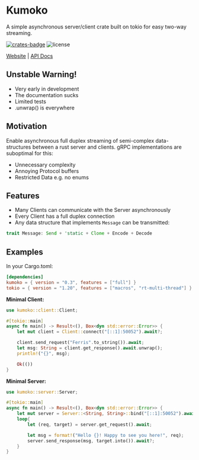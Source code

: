 # Kumoko

A simple asynchronous server/client crate built 
on tokio for easy two-way streaming.

[![crates-badge]][crates-url]
![license][mit-badge]

[crates-badge]: https://img.shields.io/crates/v/kumoko
[crates-url]: https://crates.io/crates/kumoko
[mit-badge]: https://img.shields.io/crates/l/kumoko

[Website](https://www.youtube.com/watch?v=dQw4w9WgXcQ) |
[API Docs](https://docs.rs/kumoko/)

## Unstable Warning!
* Very early in development
* The documentation sucks
* Limited tests
* .unwrap() is everywhere

## Motivation
Enable asynchronous full duplex streaming of semi-complex data-structures
between a rust server and clients. gRPC implementations are suboptimal for this:

* Unnecessary complexity
* Annoying Protocol buffers
* Restricted Data e.g. no enums

## Features
* Many Clients can communicate with the Server asynchronously
* Every Client has a full duplex connection
* Any data structure that implements `Message` can be transmitted:
```rust
trait Message: Send + 'static + Clone + Encode + Decode
```

## Examples

In your Cargo.toml: 
```toml
[dependencies]
kumoko = { version = "0.3", features = ["full"] }
tokio = { version = "1.20", features = ["macros", "rt-multi-thread"] }
```

**Minimal Client:**
```rust
use kumoko::client::Client;

#[tokio::main]
async fn main() -> Result<(), Box<dyn std::error::Error>> {
    let mut client = Client::connect("[::1]:50052").await?;

    client.send_request("Ferris".to_string()).await;
    let msg: String = client.get_response().await.unwrap();
    println!("{}", msg);

    Ok(())
}
```

**Minimal Server:**
```rust
use kumoko::server::Server;

#[tokio::main]
async fn main() -> Result<(), Box<dyn std::error::Error>> {
    let mut server = Server::<String, String>::bind("[::1]:50052").await?;
    loop{
        let (req, target) = server.get_request().await;

        let msg = format!("Hello {}! Happy to see you here!", req);
        server.send_response(msg, target.into()).await?;
    }
}
```